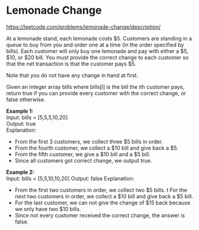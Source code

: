 # Lemonade Change
https://leetcode.com/problems/lemonade-change/description/

At a lemonade stand, each lemonade costs $5. Customers are standing in a queue to buy from you and order one at a time (in the order specified by bills). Each customer will only buy one lemonade and pay with either a $5, $10, or $20 bill. You must provide the correct change to each customer so that the net transaction is that the customer pays $5.

Note that you do not have any change in hand at first.

Given an integer array bills where bills[i] is the bill the ith customer pays, return true if you can provide every customer with the correct change, or false otherwise.

<b>Example 1:</b>\
Input: bills = [5,5,5,10,20]\
Output: true\
Explanation: 
- From the first 3 customers, we collect three $5 bills in order.
- From the fourth customer, we collect a $10 bill and give back a $5.
- From the fifth customer, we give a $10 bill and a $5 bill.
- Since all customers got correct change, we output true.

<b>Example 2:</b>\
Input: bills = [5,5,10,10,20]
Output: false
Explanation: 
- From the first two customers in order, we collect two $5 bills.
t For the next two customers in order, we collect a $10 bill and give back a $5 bill.
- For the last customer, we can not give the change of $15 back because we only have two $10 bills.
- Since not every customer received the correct change, the answer is false.